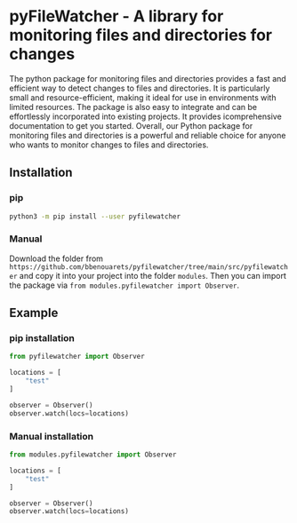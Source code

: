 # pyFileWatcher - A library for monitoring files and directories for changes
The python package for monitoring files and directories provides a fast and efficient way to detect changes to files and directories. It is particularly small and resource-efficient, making it ideal for use in environments with limited resources.
The package is also easy to integrate and can be effortlessly incorporated into existing projects. It provides icomprehensive documentation to get you started.
Overall, our Python package for monitoring files and directories is a powerful and reliable choice for anyone who wants to monitor changes to files and directories.

## Installation
### pip
```bash
python3 -m pip install --user pyfilewatcher
```

### Manual
Download the folder from `https://github.com/bbenouarets/pyfilewatcher/tree/main/src/pyfilewatcher` and copy it into your project into the folder `modules`.
Then you can import the package via `from modules.pyfilewatcher import Observer`.

## Example
### pip installation
```python
from pyfilewatcher import Observer

locations = [
    "test"
]

observer = Observer()
observer.watch(locs=locations)
```

### Manual installation
```python
from modules.pyfilewatcher import Observer

locations = [
    "test"
]

observer = Observer()
observer.watch(locs=locations)
```